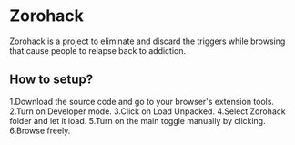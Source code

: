 # Zorohack

Zorohack is a project to eliminate and discard the triggers while browsing that cause people to relapse back to addiction.

## How to setup?

1.Download the source code and go to your browser's extension tools.
2.Turn on Developer mode.
3.Click on Load Unpacked.
4.Select Zorohack folder and let it load.
5.Turn on the main toggle manually by clicking.
6.Browse freely.

